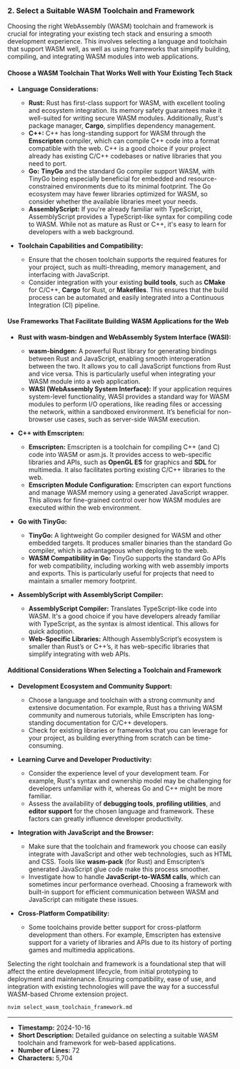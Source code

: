 ### 2. **Select a Suitable WASM Toolchain and Framework**

Choosing the right WebAssembly (WASM) toolchain and framework is crucial for integrating your existing tech stack and ensuring a smooth development experience. This involves selecting a language and toolchain that support WASM well, as well as using frameworks that simplify building, compiling, and integrating WASM modules into web applications.

#### **Choose a WASM Toolchain That Works Well with Your Existing Tech Stack**

- **Language Considerations:**

  - **Rust:** Rust has first-class support for WASM, with excellent tooling and ecosystem integration. Its memory safety guarantees make it well-suited for writing secure WASM modules. Additionally, Rust's package manager, **Cargo**, simplifies dependency management.
  - **C++:** C++ has long-standing support for WASM through the **Emscripten** compiler, which can compile C++ code into a format compatible with the web. C++ is a good choice if your project already has existing C/C++ codebases or native libraries that you need to port.
  - **Go:** **TinyGo** and the standard Go compiler support WASM, with TinyGo being especially beneficial for embedded and resource-constrained environments due to its minimal footprint. The Go ecosystem may have fewer libraries optimized for WASM, so consider whether the available libraries meet your needs.
  - **AssemblyScript:** If you're already familiar with TypeScript, AssemblyScript provides a TypeScript-like syntax for compiling code to WASM. While not as mature as Rust or C++, it's easy to learn for developers with a web background.

- **Toolchain Capabilities and Compatibility:**
  - Ensure that the chosen toolchain supports the required features for your project, such as multi-threading, memory management, and interfacing with JavaScript.
  - Consider integration with your existing **build tools**, such as **CMake** for C/C++, **Cargo** for Rust, or **Makefiles**. This ensures that the build process can be automated and easily integrated into a Continuous Integration (CI) pipeline.

#### **Use Frameworks That Facilitate Building WASM Applications for the Web**

- **Rust with wasm-bindgen and WebAssembly System Interface (WASI):**

  - **wasm-bindgen:** A powerful Rust library for generating bindings between Rust and JavaScript, enabling smooth interoperation between the two. It allows you to call JavaScript functions from Rust and vice versa. This is particularly useful when integrating your WASM module into a web application.
  - **WASI (WebAssembly System Interface):** If your application requires system-level functionality, WASI provides a standard way for WASM modules to perform I/O operations, like reading files or accessing the network, within a sandboxed environment. It’s beneficial for non-browser use cases, such as server-side WASM execution.

- **C++ with Emscripten:**

  - **Emscripten:** Emscripten is a toolchain for compiling C++ (and C) code into WASM or asm.js. It provides access to web-specific libraries and APIs, such as **OpenGL ES** for graphics and **SDL** for multimedia. It also facilitates porting existing C/C++ libraries to the web.
  - **Emscripten Module Configuration:** Emscripten can export functions and manage WASM memory using a generated JavaScript wrapper. This allows for fine-grained control over how WASM modules are executed within the web environment.

- **Go with TinyGo:**

  - **TinyGo:** A lightweight Go compiler designed for WASM and other embedded targets. It produces smaller binaries than the standard Go compiler, which is advantageous when deploying to the web.
  - **WASM Compatibility in Go:** TinyGo supports the standard Go APIs for web compatibility, including working with web assembly imports and exports. This is particularly useful for projects that need to maintain a smaller memory footprint.

- **AssemblyScript with AssemblyScript Compiler:**
  - **AssemblyScript Compiler:** Translates TypeScript-like code into WASM. It's a good choice if you have developers already familiar with TypeScript, as the syntax is almost identical. This allows for quick adoption.
  - **Web-Specific Libraries:** Although AssemblyScript’s ecosystem is smaller than Rust’s or C++’s, it has web-specific libraries that simplify integrating with web APIs.

#### **Additional Considerations When Selecting a Toolchain and Framework**

- **Development Ecosystem and Community Support:**

  - Choose a language and toolchain with a strong community and extensive documentation. For example, Rust has a thriving WASM community and numerous tutorials, while Emscripten has long-standing documentation for C/C++ developers.
  - Check for existing libraries or frameworks that you can leverage for your project, as building everything from scratch can be time-consuming.

- **Learning Curve and Developer Productivity:**

  - Consider the experience level of your development team. For example, Rust's syntax and ownership model may be challenging for developers unfamiliar with it, whereas Go and C++ might be more familiar.
  - Assess the availability of **debugging tools**, **profiling utilities**, and **editor support** for the chosen language and framework. These factors can greatly influence developer productivity.

- **Integration with JavaScript and the Browser:**

  - Make sure that the toolchain and framework you choose can easily integrate with JavaScript and other web technologies, such as HTML and CSS. Tools like **wasm-pack** (for Rust) and Emscripten’s generated JavaScript glue code make this process smoother.
  - Investigate how to handle **JavaScript-to-WASM calls**, which can sometimes incur performance overhead. Choosing a framework with built-in support for efficient communication between WASM and JavaScript can mitigate these issues.

- **Cross-Platform Compatibility:**
  - Some toolchains provide better support for cross-platform development than others. For example, Emscripten has extensive support for a variety of libraries and APIs due to its history of porting games and multimedia applications.

Selecting the right toolchain and framework is a foundational step that will affect the entire development lifecycle, from initial prototyping to deployment and maintenance. Ensuring compatibility, ease of use, and integration with existing technologies will pave the way for a successful WASM-based Chrome extension project.

```bash
nvim select_wasm_toolchain_framework.md
```

---

- **Timestamp:** 2024-10-16
- **Short Description:** Detailed guidance on selecting a suitable WASM toolchain and framework for web-based applications.
- **Number of Lines:** 72
- **Characters:** 5,704
